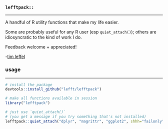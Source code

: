 ### `lefftpack::`  
<hr>

A handful of R utility functions that make my life easier. 

Some are probably useful for any R user (esp `quiet_attach()`); others are idiosyncratic to the kind of work I do.

Feedback welcome + appreciated!

-[tim leffel](http://lefft.xyz)


### usage 
<hr>

```r
# install the package 
devtools::install_github("lefft/lefftpack")
```

```r
# make all functions available in session
library("lefftpack")
```

```r
# just use `quiet_attach()` 
# (you get a message if you try something that's not installed)
lefftpack::quiet_attach("dplyr", "magrittr", "ggplot2", shhh="failonly")
```

